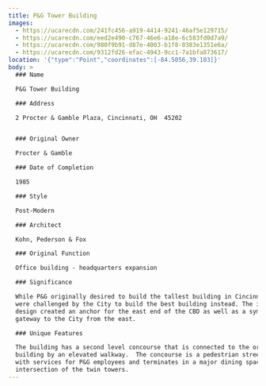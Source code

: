```yaml
---
title: P&G Tower Building
images:
  - https://ucarecdn.com/241fc456-a919-4414-9241-46af5e129715/
  - https://ucarecdn.com/eed2e490-c767-46e6-a18e-6c583fd0d7a9/
  - https://ucarecdn.com/980f9b91-d87e-4003-b1f8-0383e1351e6a/
  - https://ucarecdn.com/9312fd26-efac-4943-9cc1-7a1bfa873617/
location: '{"type":"Point","coordinates":[-84.5056,39.103]}'
body: >
  ### Name

  P&G Tower Building

  ### Address

  2 Procter & Gamble Plaza, Cincinnati, OH  45202


  ### Original Owner

  Procter & Gamble

  ### Date of Completion

  1985

  ### Style

  Post-Modern

  ### Architect

  Kohn, Pederson & Fox

  ### Original Function

  Office building - headquarters expansion

  ### Significance

  While P&G originally desired to build the tallest building in Cincinnati, they
  were challenged by the City to build the best building instead. The innovative
  design created an anchor for the east end of the CBD as well as a symbolic
  gateway to the City from the east.

  ### Unique Features

  The building has a second level concourse that is connected to the original
  building by an elevated walkway.  The concourse is a pedestrian street lined
  with services for P&G employees and terminates in a major dining space at the
  intersection of the twin towers.
---
```

